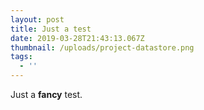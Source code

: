 ```yaml
---
layout: post
title: Just a test
date: 2019-03-28T21:43:13.067Z
thumbnail: /uploads/project-datastore.png
tags:
  - ''
---
```

Just a **fancy** test.
